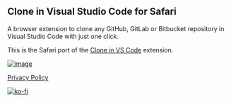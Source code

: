 ## Clone in Visual Studio Code for Safari

A browser extension to clone any GitHub, GitLab or Bitbucket repository in Visual Studio Code with just one click.

This is the Safari port of the [Clone in VS Code](https://github.com/infinitepower18/CloneInVSCode) extension.

[![image](https://github.com/infinitepower18/CloneInVSCode/raw/main/badges/MacAppStore.svg)](https://apps.apple.com/us/app/clone-in-vs-code/id1640113540)

[Privacy Policy](https://ahnafmahmud.me/apps/CloneInVSCode/PrivacyPolicy.html)

[![ko-fi](https://ko-fi.com/img/githubbutton_sm.svg)](https://ko-fi.com/F1F1K06VY)
